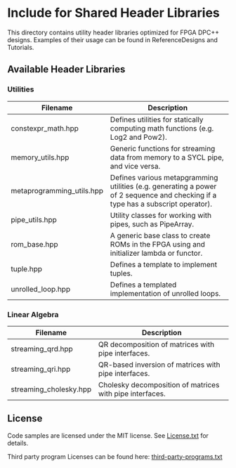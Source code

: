 # Include for Shared Header Libraries
This directory contains utility header libraries optimized for FPGA DPC++ designs. Examples of their usage can be found in ReferenceDesigns and Tutorials.

## Available Header Libraries

### Utilities

| Filename                    | Description
---                           |---
| constexpr_math.hpp          | Defines utilities for statically computing math functions (e.g. Log2 and Pow2).
| memory_utils.hpp            | Generic functions for streaming data from memory to a SYCL pipe, and vice versa.
| metaprogramming_utils.hpp   | Defines various metapgramming utilities (e.g. generating a power of 2 sequence and checking if a type has a subscript operator).
| pipe_utils.hpp              | Utility classes for working with pipes, such as PipeArray.
| rom_base.hpp                | A generic base class to create ROMs in the FPGA using and initializer lambda or functor.
| tuple.hpp                   | Defines a template to implement tuples.
| unrolled_loop.hpp           | Defines a templated implementation of unrolled loops.

### Linear Algebra

| Filename               | Description
---                      |---
| streaming_qrd.hpp      | QR decomposition of matrices with pipe interfaces.
| streaming_qri.hpp      | QR-based inversion of matrices with pipe interfaces.
| streaming_cholesky.hpp | Cholesky decomposition of matrices with pipe interfaces.

## License
Code samples are licensed under the MIT license. See
[License.txt](https://github.com/oneapi-src/oneAPI-samples/blob/master/License.txt) for details.

Third party program Licenses can be found here: [third-party-programs.txt](https://github.com/oneapi-src/oneAPI-samples/blob/master/third-party-programs.txt)

